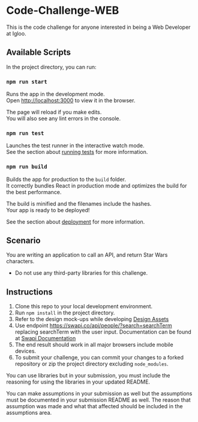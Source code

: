 # Code-Challenge-WEB
This is the code challenge for anyone interested in being a Web Developer at Igloo.

## Available Scripts

In the project directory, you can run:

### `npm run start`

Runs the app in the development mode.<br />
Open [http://localhost:3000](http://localhost:3000) to view it in the browser.

The page will reload if you make edits.<br />
You will also see any lint errors in the console.

### `npm run test`

Launches the test runner in the interactive watch mode.<br />
See the section about [running tests](https://facebook.github.io/create-react-app/docs/running-tests) for more information.

### `npm run build`

Builds the app for production to the `build` folder.<br />
It correctly bundles React in production mode and optimizes the build for the best performance.

The build is minified and the filenames include the hashes.<br />
Your app is ready to be deployed!

See the section about [deployment](https://facebook.github.io/create-react-app/docs/deployment) for more information.

## Scenario
You are writing an application to call an API, and return Star Wars characters. 

* Do not use any third-party libraries for this challenge.

## Instructions
1. Clone this repo to your local development environment.
2. Run `npm install` in the project directory.
3. Refer to the design mock-ups while developing [Design Assets](https://github.com/IglooSoftware/Challenge-Frontend-150/tree/master/designs)
4. Use endpoint https://swapi.co/api/people/?search=searchTerm replacing searchTerm with the user input. Documentation can be found at [Swapi Documentation](https://swapi.co/documentation)
5. The end result should work in all major browsers include mobile devices.
6. To submit your challenge, you can commit your changes to a forked repository or zip the project directory excluding `node_modules`.

You can use libraries but in your submission, you must include the reasoning for using the libraries in your updated README.

You can make assumptions in your submission as well but the assumptions must be documented in your submission README as well. The reason that assumption was made and what that affected should be included in the assumptions area.